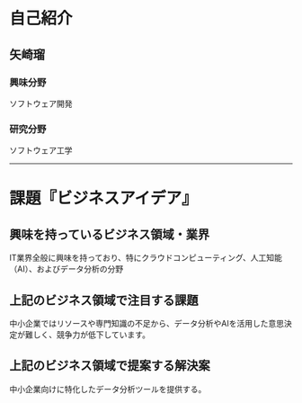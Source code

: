 # 自己紹介

## 矢崎瑠

### 興味分野

ソフトウェア開発

### 研究分野

ソフトウェア工学

* * *
# 課題『ビジネスアイデア』

## 興味を持っているビジネス領域・業界

IT業界全般に興味を持っており、特にクラウドコンピューティング、人工知能（AI）、およびデータ分析の分野

## 上記のビジネス領域で注目する課題

中小企業ではリソースや専門知識の不足から、データ分析やAIを活用した意思決定が難しく、競争力が低下しています。

## 上記のビジネス領域で提案する解決案

中小企業向けに特化したデータ分析ツールを提供する。
